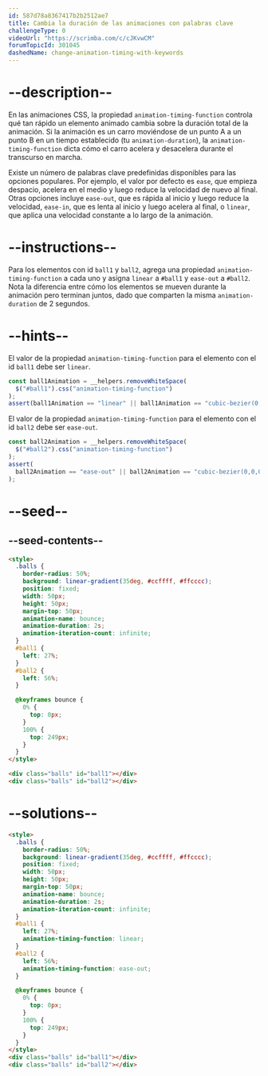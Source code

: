 ```yaml
---
id: 587d78a8367417b2b2512ae7
title: Cambia la duración de las animaciones con palabras clave
challengeType: 0
videoUrl: "https://scrimba.com/c/cJKvwCM"
forumTopicId: 301045
dashedName: change-animation-timing-with-keywords
---
```


# --description--

En las animaciones CSS, la propiedad `animation-timing-function` controla qué tan rápido un elemento animado cambia sobre la duración total de la animación. Si la animación es un carro moviéndose de un punto A a un punto B en un tiempo establecido (tu `animation-duration`), la `animation-timing-function` dicta cómo el carro acelera y desacelera durante el transcurso en marcha.

Existe un número de palabras clave predefinidas disponibles para las opciones populares. Por ejemplo, el valor por defecto es `ease`, que empieza despacio, acelera en el medio y luego reduce la velocidad de nuevo al final. Otras opciones incluye `ease-out`, que es rápida al inicio y luego reduce la velocidad, `ease-in`, que es lenta al inicio y luego acelera al final, o `linear`, que aplica una velocidad constante a lo largo de la animación.

# --instructions--

Para los elementos con id `ball1` y `ball2`, agrega una propiedad `animation-timing-function` a cada uno y asigna `linear` a `#ball1` y `ease-out` a `#ball2`. Nota la diferencia entre cómo los elementos se mueven durante la animación pero terminan juntos, dado que comparten la misma `animation-duration` de 2 segundos.

# --hints--

El valor de la propiedad `animation-timing-function` para el elemento con el id `ball1` debe ser `linear`.

```js
const ball1Animation = __helpers.removeWhiteSpace(
  $("#ball1").css("animation-timing-function")
);
assert(ball1Animation == "linear" || ball1Animation == "cubic-bezier(0,0,1,1)");
```

El valor de la propiedad `animation-timing-function` para el elemento con el id `ball2` debe ser `ease-out`.

```js
const ball2Animation = __helpers.removeWhiteSpace(
  $("#ball2").css("animation-timing-function")
);
assert(
  ball2Animation == "ease-out" || ball2Animation == "cubic-bezier(0,0,0.58,1)"
);
```

# --seed--

## --seed-contents--

```html
<style>
  .balls {
    border-radius: 50%;
    background: linear-gradient(35deg, #ccffff, #ffcccc);
    position: fixed;
    width: 50px;
    height: 50px;
    margin-top: 50px;
    animation-name: bounce;
    animation-duration: 2s;
    animation-iteration-count: infinite;
  }
  #ball1 {
    left: 27%;
  }
  #ball2 {
    left: 56%;
  }

  @keyframes bounce {
    0% {
      top: 0px;
    }
    100% {
      top: 249px;
    }
  }
</style>

<div class="balls" id="ball1"></div>
<div class="balls" id="ball2"></div>
```

# --solutions--

```html
<style>
  .balls {
    border-radius: 50%;
    background: linear-gradient(35deg, #ccffff, #ffcccc);
    position: fixed;
    width: 50px;
    height: 50px;
    margin-top: 50px;
    animation-name: bounce;
    animation-duration: 2s;
    animation-iteration-count: infinite;
  }
  #ball1 {
    left: 27%;
    animation-timing-function: linear;
  }
  #ball2 {
    left: 56%;
    animation-timing-function: ease-out;
  }

  @keyframes bounce {
    0% {
      top: 0px;
    }
    100% {
      top: 249px;
    }
  }
</style>
<div class="balls" id="ball1"></div>
<div class="balls" id="ball2"></div>
```
